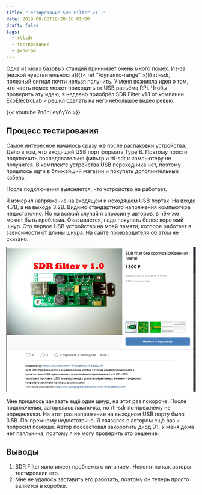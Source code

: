 ```yaml
---
title: "Тестирование SDR Filter v1.1"
date: 2019-08-08T19:20:18+01:00
draft: false
tags:
  - rtlsdr
  - тестирование
  - фильтры
---
```


Одна из моих базовых станций принимает очень много помех. Из-за [низкой чувствительности]({{< ref "/dynamic-range" >}}) rtl-sdr, полезный сигнал почти нельзя получить. У меня возникла идея о том, что часть помех может приходить от USB разъёма RPi. Чтобы проверить эту идею, я недавно приобрёл SDR Filter v1.1 от компании ExpElectroLab и решил сделать на него небольшое видео ревью.

{{< youtube 7n8nLey6yYo >}}

## Процесс тестирования

Самое интересное началось сразу же после распаковки устройства. Дело в том, что входящий USB порт формата Type B. Поэтому просто подключить последовательно фильтр и rtl-sdr к компьютеру не получится. В комплекте устройства USB переходника нет, поэтому пришлось идти в ближайший магазин и покупать дополнительный кабель.

После подключения выясняется, что устройство не работает.

Я измерил напряжение на входящем и исходящем USB портах. На входе 4.7В, а на выходе 3.2В. Видимо стандартного напряжения компьютера недостаточно. Но на всякий случай я спросил у авторов, в чём же может быть проблема. Оказывается, надо покупать более короткий шнур. Это первое USB устройство на моей памяти, которое работает в зависимости от длины шнура. На сайте производителя об этом не сказано.

![](img/description.png)


Мне пришлось заказать ещё один шнур, на этот раз покороче. После подключения, загорелась лампочка, но rtl-sdr по-прежнему не определялся. На этот раз напряжение на выходном USB порту было 3.5В. По-прежнему недостаточно. Я связался с автором ещё раз и попросил помощи. Автор посоветовал закоротить диод D1. У меня дома нет паяльника, поэтому я не могу проверить это решение.

## Выводы

 1. SDR Filter явно имеет проблемы с питанием. Непонятно как авторы тестировали его.
 2. Мне не удалось заставить его работать, поэтому он теперь просто валяется в коробке.

